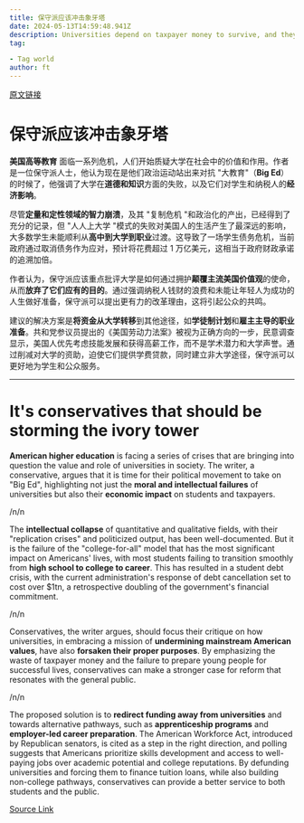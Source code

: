 ```yaml
---
title: 保守派应该冲击象牙塔
date: 2024-05-13T14:59:48.941Z
description: Universities depend on taxpayer money to survive, and they are wasting those funds
tag: 

- Tag world
author: ft
---
```


[原文链接](https://ft.com/content/3654063f-6d42-48e5-8a9b-6d4de347279c)

# 保守派应该冲击象牙塔

**美国高等教育** 面临一系列危机，人们开始质疑大学在社会中的价值和作用。作者是一位保守派人士，他认为现在是他们政治运动站出来对抗 "大教育"（**Big Ed**）的时候了，他强调了大学在**道德和知识**方面的失败，以及它们对学生和纳税人的**经济影响**。

尽管**定量和定性领域的智力崩溃**，及其 "复制危机 "和政治化的产出，已经得到了充分的记录，但 "人人上大学 "模式的失败对美国人的生活产生了最深远的影响，大多数学生未能顺利从**高中到大学到职业**过渡。这导致了一场学生债务危机，当前政府通过取消债务作为应对，预计将花费超过 1 万亿美元，这相当于政府财政承诺的追溯加倍。

作者认为，保守派应该重点批评大学是如何通过拥护**颠覆主流美国价值观**的使命，从而**放弃了它们应有的目的**。通过强调纳税人钱财的浪费和未能让年轻人为成功的人生做好准备，保守派可以提出更有力的改革理由，这将引起公众的共鸣。

建议的解决方案是**将资金从大学转移**到其他途径，如**学徒制计划**和**雇主主导的职业准备**。共和党参议员提出的《美国劳动力法案》被视为正确方向的一步，民意调查显示，美国人优先考虑技能发展和获得高薪工作，而不是学术潜力和大学声誉。通过削减对大学的资助，迫使它们提供学费贷款，同时建立非大学途径，保守派可以更好地为学生和公众服务。

---

# It's conservatives that should be storming the ivory tower

**American higher education** is facing a series of crises that are bringing into question the value and role of universities in society. The writer, a conservative, argues that it is time for their political movement to take on "Big Ed", highlighting not just the **moral and intellectual failures** of universities but also their **economic impact** on students and taxpayers. 

/n/n

The **intellectual collapse** of quantitative and qualitative fields, with their "replication crises" and politicized output, has been well-documented. But it is the failure of the "college-for-all" model that has the most significant impact on Americans' lives, with most students failing to transition smoothly from **high school to college to career**. This has resulted in a student debt crisis, with the current administration's response of debt cancellation set to cost over $1tn, a retrospective doubling of the government's financial commitment. 

/n/n

Conservatives, the writer argues, should focus their critique on how universities, in embracing a mission of **undermining mainstream American values**, have also **forsaken their proper purposes**. By emphasizing the waste of taxpayer money and the failure to prepare young people for successful lives, conservatives can make a stronger case for reform that resonates with the general public. 

/n/n

The proposed solution is to **redirect funding away from universities** and towards alternative pathways, such as **apprenticeship programs** and **employer-led career preparation**. The American Workforce Act, introduced by Republican senators, is cited as a step in the right direction, and polling suggests that Americans prioritize skills development and access to well-paying jobs over academic potential and college reputations. By defunding universities and forcing them to finance tuition loans, while also building non-college pathways, conservatives can provide a better service to both students and the public.

[Source Link](https://ft.com/content/3654063f-6d42-48e5-8a9b-6d4de347279c)

